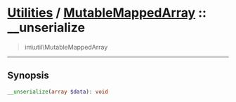 # [Utilities](util.md) / [MutableMappedArray](util-MutableMappedArray.md) :: __unserialize
 > im\util\MutableMappedArray
____

## Synopsis
```php
__unserialize(array $data): void
```
